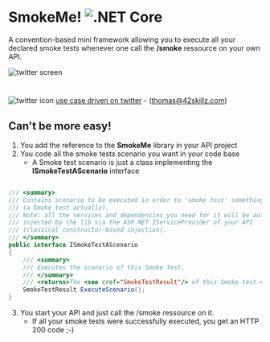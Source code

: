 # SmokeMe! ![.NET Core](https://github.com/42skillz/Smoke/workflows/.NET%20Core/badge.svg)

A convention-based mini framework allowing you to execute all your declared smoke tests whenever one call the **/smoke** ressource on your own API.

![twitter screen](https://github.com/42skillz/Smoke/blob/main/Images/smoke.jpg?raw=true)   
  
# 
![twitter icon](https://github.com/42skillz/Smoke/blob/main/Images/Twitter_icon.gif?raw=true) [use case driven on twitter](https://twitter.com/tpierrain) - (thomas@42skillz.com)


## Can't be more easy!

1. You add the reference to the **SmokeMe** library in your API project
2. You code all the smoke tests scenario you want in your code base
    - A Smoke test scenario is just a class implementing the **ISmokeTestAScenario** interface

```csharp

/// <summary>
/// Contains scenario to be executed in order to 'smoke test' something.
/// (a Smoke test actually).
/// Note: all the services and dependencies you need for it will be automatically
/// injected by the lib via the ASP.NET IServiceProvider of your API
/// (classical constructor-based injection).
/// </summary>
public interface ISmokeTestAScenario
{
    /// <summary>
    /// Executes the scenario of this Smoke Test.
    /// </summary>
    /// <returns>The <see cref="SmokeTestResult"/> of this Smoke test.</returns>
    SmokeTestResult ExecuteScenario();
}

```

3. You start your API and just call the /smoke ressource on it. 
    - If all your smoke tests were successfully executed, you get an HTTP 200 code ;-)





